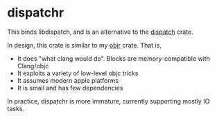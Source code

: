 # dispatchr

This binds libdispatch, and is an alternative to the [dispatch](https://crates.io/crates/dispatch/0.2.0) crate.

In design, this crate is similar to my [objr](https://github.com/drewcrawford/objr) crate.  That is,
* It does "what clang would do".  Blocks are memory-compatible with Clang/objc
* It exploits a variety of low-level objc tricks
* It assumes modern apple platforms
* It is small and has few dependencies

In practice, dispatchr is more immature, currently supporting mostly IO tasks.
